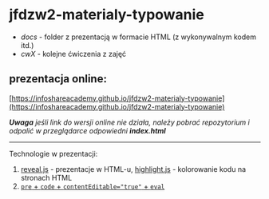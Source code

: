 # jfdzw2-materialy-typowanie

- _docs_ - folder z prezentacją w formacie HTML (z wykonywalnym kodem itd.)
- _cwX_ - kolejne ćwiczenia z zajęć

## prezentacja online: 
[https://infoshareacademy.github.io/jfdzw2-materialy-typowanie](https://infoshareacademy.github.io/jfdzw2-materialy-typowanie)

_**Uwaga** jeśli link do wersji online nie działa, należy pobrać repozytorium i odpalić w przeglądarce odpowiedni **index.html**_

___
Technologie w prezentacji:
1. [reveal.js](http://lab.hakim.se/reveal-js/#/) - prezentacje w HTML-u, [highlight.js](https://highlightjs.org) - kolorowanie kodu na stronach HTML
2. [`pre` + `code` + `contentEditable="true"` + `eval`](https://github.com/mat3e/simple-js-editor)